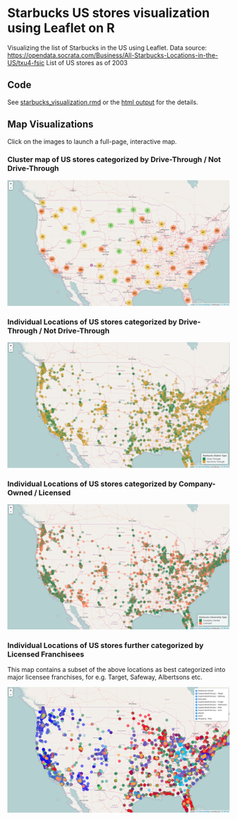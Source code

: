 # Starbucks US stores visualization using Leaflet on R

Visualizing the list of Starbucks in the US using Leaflet. 
Data source: https://opendata.socrata.com/Business/All-Starbucks-Locations-in-the-US/txu4-fsic
List of US stores as of 2003

## Code

See [starbucks_visualization.rmd](https://github.com/aannasw/starbucks-leaflet/blob/master/starbucks_visualization.Rmd) or the [html output](http://artiannaswamy.com/starbucks-leaflet/starbucks_visualization.html) for the details.

## Map Visualizations

Click on the images to launch a full-page, interactive map.

### Cluster map of US stores categorized by Drive-Through / Not Drive-Through

<a href="http://artiannaswamy.com/starbucks-leaflet/maps/cluster_map_drive-through.html" target="_blank">
	<img src="https://github.com/aannasw/starbucks-leaflet/blob/master/images/cluster_map_drive-through.png?raw=true" />
</a>

### Individual Locations of US stores categorized by Drive-Through / Not Drive-Through

<a href="http://artiannaswamy.com/starbucks-leaflet/maps/station_map_drive-through.html" target="_blank">
	<img src="https://github.com/aannasw/starbucks-leaflet/blob/master/images/station_map_drive-through.png" />
</a>

### Individual Locations of US stores categorized by Company-Owned / Licensed

<a href="http://artiannaswamy.com/starbucks-leaflet/maps/station_map_ownership-type.html" target="_blank">
	<img src="https://github.com/aannasw/starbucks-leaflet/blob/master/images/station_map_ownership-type.png" />
</a>

### Individual Locations of US stores further categorized by Licensed Franchisees
This map contains a subset of the above locations as best categorized into major licensee franchises, for e.g. Target, Safeway, Albertsons etc.

<a href="http://artiannaswamy.com/starbucks-leaflet/maps/station_map_franchise-type.html" target="_blank">
	<img src="https://github.com/aannasw/starbucks-leaflet/blob/master/images/station_map_franchise-type.png" />
</a>

